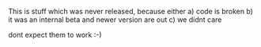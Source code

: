 This is stuff which was never released, because either
 a) code is broken
 b) it was an internal beta and newer version are out
 c) we didnt care

dont expect them to work :-)
